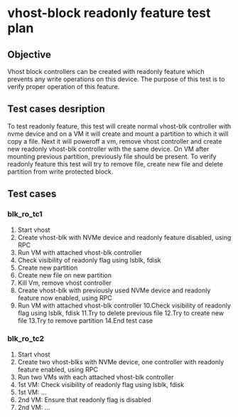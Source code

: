 # vhost-block readonly feature test plan

## Objective
Vhost block controllers can be created with readonly feature which prevents any write operations on this device.
The purpose of this test is to verify proper operation of this feature.

## Test cases desription
To test readonly feature, this test will create normal vhost-blk controller with nvme device and on a VM it will
create and mount a partition to which it will copy a file. Next it will poweroff a vm, remove vhost controller and 
create new readonly vhost-blk controller with the same device. On VM after mounting previous partition, previously file
should be present. To verify readonly feature this test will try to remove file, create new file and delete partition
from write protected block.

## Test cases

### blk_ro_tc1
1. Start vhost
2. Create vhost-blk with NVMe device and readonly feature disabled, using RPC
3. Run VM with attached vhost-blk controller
4. Check visibility of readonly flag using lsblk, fdisk
5. Create new partition
6. Create new file on new partition
7. Kill Vm, remove vhost controller
8. Create vhost-blk with previously used NVMe device and readonly feature now enabled, using RPC
9. Run VM with attached vhost-blk controller
10.Check visibility of readonly flag using lsblk, fdisk
11.Try to delete previous file
12.Try to create new file
13.Try to remove partition
14.End test case

### blk_ro_tc2
1. Start vhost
2. Create two vhost-blks with NVMe device, one controller with readonly feature enabled, using RPC
3. Run two VMs with each attached vhost-blk controller
4. 1st VM: Check visibility of readonly flag using lsblk, fdisk
5. 1st VM: ...
6. 2nd VM: Ensure that readonly flag is disabled
7. 2nd VM: ...
